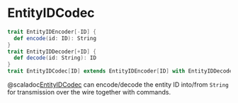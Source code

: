 # EntityIDCodec

```scala
trait EntityIDEncoder[-ID] {
  def encode(id: ID): String
}
trait EntityIDDecoder[+ID] {
  def decode(id: String): ID
}
trait EntityIDCodec[ID] extends EntityIDEncoder[ID] with EntityIDDecoder[ID]
```

@scaladoc[EntityIDCodec](endless.core.typeclass.protocol.EntityCodec) can encode/decode the entity ID into/from `String` for transmission over the wire together with commands. 